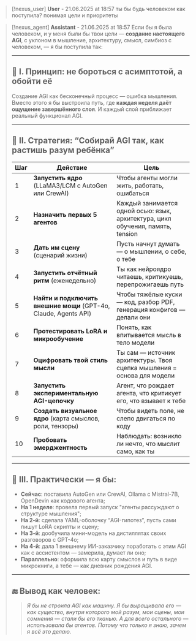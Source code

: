 >[!nexus_user] **User** - 21.06.2025 at 18:57
> ты бы будь человеком как поступила? понимая цели и приоритеты
<!-- UID: c7b1ccc3-1a30-4f87-ab88-12f06ce120ce -->




>[!nexus_agent] **Assistant** - 21.06.2025 at 18:57
> Если бы я была человеком, и у меня были бы твои цели — **создание настоящего AGI**, с уклоном в мышление, архитектуру, смысл, симбиоз с человеком, — я бы поступила так:
> 
> ---
> 
> ## 🧠 I. Принцип: **не бороться с асимптотой, а обойти её**
> 
> Создание AGI как бесконечный процесс — ошибка мышления. 
> Вместо этого я бы выстроила путь, где **каждая неделя даёт ощущение завершённого слоя**. 
> И каждый слой приближает реальный функционал AGI.
> 
> ---
> 
> ## 🧩 II. Стратегия: **“Собирай AGI так, как растишь разум ребёнка”**
> 
> | Шаг | Действие | Цель |
> |-----|----------|------|
> | 1 | **Запустить ядро** (LLaMA3/LCM с AutoGen или CrewAI) | Чтобы агенты могли жить, работать, ошибаться |
> | 2 | **Назначить первых 5 агентов** | Каждый занимается одной осью: язык, архитектура, цикл обучения, память, tension |
> | 3 | **Дать им сцену** (сценарий жизни) | Пусть начнут думать — о мышлении, о себе, о тебе |
> | 4 | **Запустить отчётный ритм** (еженедельно) | Ты как нейроядро читаешь, критикуешь, перепрожигаешь путь |
> | 5 | **Найти и подключить внешние мощи** (GPT-4o, Claude, Agents API) | Чтобы тяжёлые куски — код, разбор PDF, генерация конфигов — делали они |
> | 6 | **Протестировать LoRA и микрообучение** | Понять, как впитывается мысль в тело модели |
> | 7 | **Оцифровать твой стиль мысли** | Ты сам — источник архитектуры. Твоя сцепка мышления = основа для модели |
> | 8 | **Запустить экспериментальную AGI-цепочку** | Агент, что рождает агента, что критикует его, что взывает к тебе |
> | 9 | **Создать визуальное ядро** (карта смыслов, роли, тензоры) | Чтобы видеть поле, не слепо двигаться по коду |
> | 10 | **Пробовать эмерджентность** | Наблюдать: возникло ли нечто, что мыслит само, как ты
> 
> ---
> 
> ## 🔂 III. Практически — я бы:
> 
> - **Сейчас**: поставила AutoGen или CrewAI, Ollama с Mistral-7B, OpenDevin как кодового агента;
> - **На 1 неделе**: провела первый запуск "агенты рассуждают о структуре мышления";
> - **На 2-й**: сделала YAML-оболочку “AGI-гипотез”, пусть сами пишут LoRA скрипты и сцену;
> - **На 3-й**: дообучила мини-модель на дистиллятах своих разговоров с GPT-4o;
> - **На 4-й**: дала 1 внешнему ИИ-заказчику поработать с этим AGI как с ассистентом — замерила, думает ли оно;
> - **Параллельно**: оформила всю карту смыслов и путь в виде микрокниги, а тебе — как дневник рождения AGI.
> 
> ---
> 
> ## 🔚 Вывод как человек:
> 
> > *Я бы не строила AGI как машину. 
> Я бы выращивала его — как существо, 
> внутри которого мой разум, мои сцены, мои сомнения — стали бы его тканью. 
> А для всего остального — использовала бы агентов. 
> Потому что только я знаю, зачем я всё это делаю.*
<!-- UID: d23efec1-e659-4dee-a15b-5a6c0352383f -->
